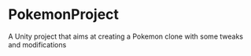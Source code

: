 # PokemonProject
A Unity project that aims at creating a Pokemon clone with some tweaks and modifications
